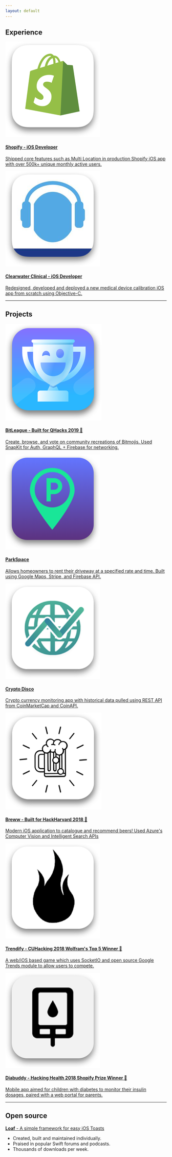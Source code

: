 ```yaml
---
layout: default
---
```


## Experience

<div class="app-desc">
  <a target='_blank' href="https://www.shopify.ca/">
    <img class="exp-icon" src="/assets/img/ShopifyIcon.png">
    <div class='content'>
      <h4>Shopify - iOS Developer</h4>
      <p>Shipped core features such as Multi Location in production Shopify iOS app with over 500k+ unique monthly active users.</p>
    </div>
  </a>
</div>

<div class="app-desc">
  <a target='_blank' href="https://www.shoebox.md/">
    <img class="exp-icon" src="/assets/img/ShoeboxIcon.png">
    <div class='content'>
      <h4>Clearwater Clinical - iOS Developer</h4>
      <p>Redesigned, developed and deployed a new medical device calibration iOS app from scratch using Objective-C.</p>
    </div>
  </a>
</div>

----
## Projects

<div class="app-desc">
  <a target='_blank' href="https://github.com/schmidyy/BitLeague">
    <img class="exp-icon" src="/assets/img/BitLeagueIcon.png">
    <div class='content'>
      <h4>BitLeague - Built for QHacks 2019 👑</h4>
      <p>Create, browse, and vote on community recreations of Bitmojis. Used SnapKit for Auth, GraphQL + Firebase for networking.</p>
    </div>
  </a>
</div>

<div class="app-desc">
  <a target='_blank' href="https://github.com/schmidyy/ParkSpace">
    <img class="exp-icon" src="/assets/img/PSIcon.png">
    <div class='content'>
      <h4>ParkSpace</h4>
      <p>Allows homeowners to rent their driveway at a specified rate and time. Built using Google Maps, Stripe, and Firebase API.</p>
    </div>
  </a>
</div>

<div class="app-desc">
  <a target='_blank' href="https://github.com/schmidyy/SwiftyCryptoDisco">
    <img class="exp-icon" src="/assets/img/CDIcon.png">
    <div class='content'>
      <h4>Crypto Disco</h4>
      <p>Crypto currency monitoring app with historical data pulled using REST API from CoinMarketCap and CoinAPI.</p>
    </div>
  </a>
</div>

<div class="app-desc">
  <a target='_blank' href="https://devpost.com/software/breww">
    <img class="exp-icon" src="/assets/img/BrewwIcon.png">
    <div class='content'>
      <h4>Breww - Built for HackHarvard 2018 👑</h4>
      <p>Modern iOS application to catalogue and recommend beers! Used Azure's Computer Vision and Intelligent Search APIs</p>
    </div>
  </a>
</div>

<div class="app-desc">
  <a target='_blank' href="https://devpost.com/software/trendify-bdsve7">
    <img class="exp-icon" src="/assets/img/TrendifyIcon.png">
    <div class='content'>
      <h4>Trendify - CUHacking 2018 Wolfram's Top 5 Winner 👑</h4>
      <p>A web/iOS based game which uses SocketIO and open source Google Trends module to allow users to compete.</p>
    </div>
  </a>
</div>

<div class="app-desc">
  <a target='_blank' href="https://github.com/diabuddy/ios">
    <img class="exp-icon" src="/assets/img/DiabuddyIcon.png">
    <div class='content'>
      <h4>Diabuddy - Hacking Health 2018 Shopify Prize Winner 👑</h4>
      <p>Mobile app aimed for children with diabetes to monitor their insulin dosages, paired with a web portal for parents.</p>
    </div>
  </a>
</div>

----
## Open source

[**Loaf** - A simple framework for easy iOS Toasts](https://github.com/schmidyy/Loaf)
- Created, built and maintained individually.
- Praised in popular Swift forums and podcasts.
- Thousands of downloads per week.